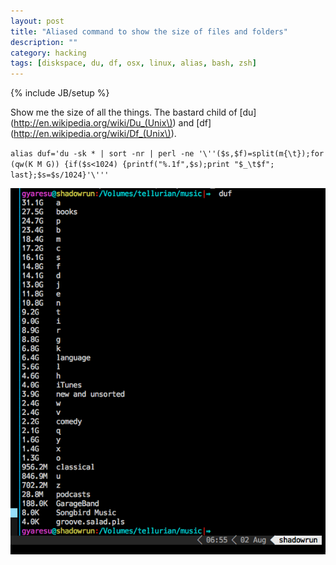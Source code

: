 ```yaml
---
layout: post
title: "Aliased command to show the size of files and folders"
description: ""
category: hacking 
tags: [diskspace, du, df, osx, linux, alias, bash, zsh]
---
```

{% include JB/setup %}

Show me the size of all the things. The bastard child of [du](http://en.wikipedia.org/wiki/Du_(Unix\)) and [df](http://en.wikipedia.org/wiki/Df_(Unix\)).

`alias duf='du -sk * | sort -nr | perl -ne '\''($s,$f)=split(m{\t});for (qw(K M G)) {if($s<1024) {printf("%.1f",$s);print "$_\t$f"; last};$s=$s/1024}'\'''`

![file and folder size alias. aka diskspace](/assets/files/duf.png)
